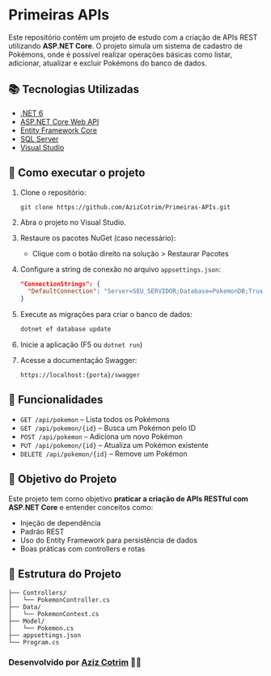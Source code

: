 
# Primeiras APIs

Este repositório contém um projeto de estudo com a criação de APIs REST utilizando **ASP.NET Core**. O projeto simula um sistema de cadastro de Pokémons, onde é possível realizar operações básicas como listar, adicionar, atualizar e excluir Pokémons do banco de dados.

## 📚 Tecnologias Utilizadas

- [.NET 6](https://dotnet.microsoft.com/en-us/)
- [ASP.NET Core Web API](https://learn.microsoft.com/aspnet/core/web-api/)
- [Entity Framework Core](https://learn.microsoft.com/ef/core/)
- [SQL Server](https://www.microsoft.com/sql-server/)
- [Visual Studio](https://visualstudio.microsoft.com/)

## 🚀 Como executar o projeto

1. Clone o repositório:
   ````
   git clone https://github.com/AzizCotrim/Primeiras-APIs.git
    ````

2. Abra o projeto no Visual Studio.

3. Restaure os pacotes NuGet (caso necessário):

   * Clique com o botão direito na solução > Restaurar Pacotes

4. Configure a string de conexão no arquivo `appsettings.json`:

   ```json
   "ConnectionStrings": {
     "DefaultConnection": "Server=SEU_SERVIDOR;Database=PokemonDB;Trusted_Connection=True;"
   }
   ```

5. Execute as migrações para criar o banco de dados:

   ```bash
   dotnet ef database update
   ```

6. Inicie a aplicação (F5 ou `dotnet run`)

7. Acesse a documentação Swagger:

   ```
   https://localhost:{porta}/swagger
   ```

## 📌 Funcionalidades

* `GET /api/pokemon` – Lista todos os Pokémons
* `GET /api/pokemon/{id}` – Busca um Pokémon pelo ID
* `POST /api/pokemon` – Adiciona um novo Pokémon
* `PUT /api/pokemon/{id}` – Atualiza um Pokémon existente
* `DELETE /api/pokemon/{id}` – Remove um Pokémon

## 🧠 Objetivo do Projeto

Este projeto tem como objetivo **praticar a criação de APIs RESTful com ASP.NET Core** e entender conceitos como:

* Injeção de dependência
* Padrão REST
* Uso do Entity Framework para persistência de dados
* Boas práticas com controllers e rotas

## 📂 Estrutura do Projeto

```text
├── Controllers/
│   └── PokemonController.cs
├── Data/
│   └── PokemonContext.cs
├── Model/
│   └── Pokemon.cs
├── appsettings.json
└── Program.cs
```

### Desenvolvido por [Aziz Cotrim](https://github.com/AzizCotrim) 👨‍💻

